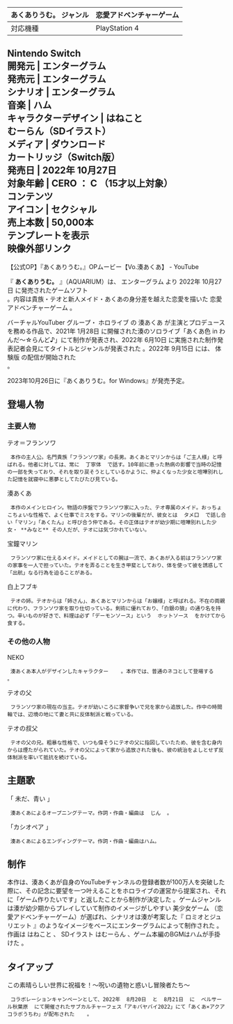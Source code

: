 あくありうむ。  ジャンル  |  恋愛アドベンチャーゲーム   
---|---  
対応機種  |  PlayStation 4    
Nintendo Switch  
開発元  |  エンターグラム   
発売元  |  エンターグラム   
シナリオ  |  エンターグラム   
音楽  |  ハム   
キャラクターデザイン  |  はねこと    
むーらん（SDイラスト）  
メディア  |  ダウンロード   
カートリッジ（Switch版）  
発売日  |  2022年  10月27日   
対象年齢  |  CERO  ：  **C** （15才以上対象）   
コンテンツ  
アイコン  |  セクシャル   
売上本数  |  50,000本     
テンプレートを表示  
映像外部リンク  
---  
【公式OP】『あくありうむ。』OPムービー【Vo.湊あくあ】  \-  YouTube  
  
『 **あくありうむ。** 』（AQUARIUM）は、  エンターグラム  より  2022年  10月27日  に発売されたゲームソフト  
。内容は貴族・テオと新人メイド・あくあの身分差を越えた恋愛を描いた  恋愛アドベンチャーゲーム    。

バーチャルYouTuber  グループ・  ホロライブ  の  湊あくあ  が主演とプロデュースを務める作品で、2021年  1月28日
に開催された湊のソロライブ「あくあ色 in わんだ〜☆らんど♪」にて制作が発表され、2022年  6月10日
に実施された制作発表記者会見にてタイトルとジャンルが発表された    。2022年  9月15日  には、  体験版  の配信が開始された  
。

2023年10月26日に『あくありうむ。for Windows』が発売予定。  

##  登場人物  

###  主要人物  

テオ＝フランソワ

     本作の主人公。名門貴族「フランソワ家」の長男。あくあとマリンからは「ご主人様」と呼ばれる。他者に対しては、常に  丁寧体  で話す。10年前に患った熱病の影響で当時の記憶の一部を失っており、それを取り戻そうとしているかように、仲よくなった少女と喧嘩別れした記憶を就寝中に悪夢としてたびたび見ている。 
湊あくあ

     本作のメインヒロイン。物語の序盤でフランソワ家に入った、テオ専属のメイド。おっちょこちょいな性格で、よく仕事でミスをする。マリンの後輩だが、彼女とは  タメ口  で話し合い「マリン」「あくたん」と呼び合う仲である。その正体はテオが幼少期に喧嘩別れした少女・ **みなと** その人だが、テオには気づかれていない。 
宝鐘マリン

     フランソワ家に仕えるメイド。メイドとしての腕は一流で、あくあが入る前はフランソワ家の家事を一人で担っていた。テオを弄ることを生き甲斐としており、体を使って彼を誘惑して「出航」なる行為を迫ることがある。 
白上フブキ

     テオの姉。テオからは「姉さん」、あくあとマリンからは「お嬢様」と呼ばれる。不在の両親に代わり、フランソワ家を取り仕切っている。剣術に優れており、「白銀の狼」の通り名を持つ。辛いものが好きで、料理は必ず「デーモンソース」という  ホットソース  をかけてから食する。 

###  その他の人物  

NEKO

     湊あくあ本人がデザインしたキャラクター    。本作では、普通のネコとして登場する    。 
テオの父

     フランソワ家の現在の当主。テオが幼いころに家督争いで兄を家から追放した。作中の時間軸では、辺境の地にて妻と共に反体制派と戦っている。 
テオの叔父

     テオの父の兄。粗暴な性格で、いつも偉そうにテオの父に指図していたため、彼を含む身内からは煙たがられていた。テオの父によって家から追放された後も、彼の統治をよしとせず反体制派を率いて抵抗を続けている。 

##  主題歌  

「  未だ、青い    」

     湊あくあによるオープニングテーマ。作詞・作曲・編曲は  じん  。 
「カシオペア    」

     湊あくあによるエンディングテーマ。作詞・作曲・編曲はハム。 

##  制作  

本作は、湊あくあが自身のYouTubeチャンネルの登録者数が100万人を突破した際に、その記念に要望を一つ叶えることをホロライブの運営から提案され、それに「ゲーム作りたいです」と返したことから制作が決定した
  。ゲームジャンルは湊が幼少期からプレイしていて制作のイメージがしやすい  美少女ゲーム
（恋愛アドベンチャーゲーム）が選ばれ、シナリオは湊が考案した『  ロミオとジュリエット  』のようなイメージをベースにエンターグラムによって制作された
  。作画は  はねこと    、  SDイラスト  はむーらん    、ゲーム本編のBGMはハムが手掛けた    。

##  タイアップ  

この素晴らしい世界に祝福を！〜呪いの遺物と惑いし冒険者たち〜

     コラボレーションキャンペーンとして、2022年  8月20日  と  8月21日  に  ベルサール秋葉原  にて開催されたサブカルチャーフェス「アキバヤバイ2022」にて「あくあ×アクア コラボうちわ」が配布された    。 


